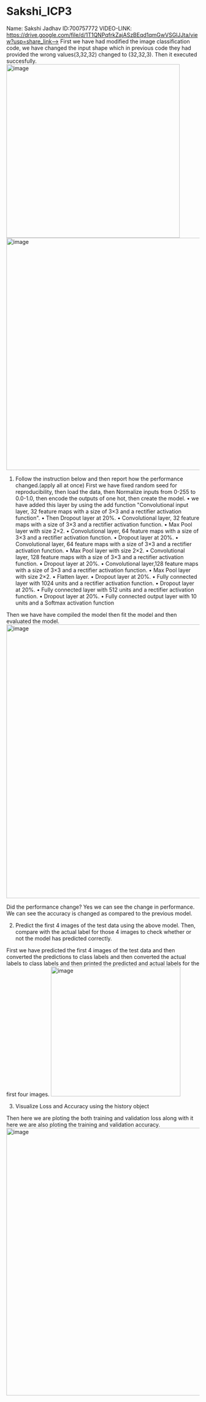 # Sakshi_ICP3
Name: Sakshi Jadhav
ID:700757772
VIDEO-LINK:  https://drive.google.com/file/d/1T1QNPqfrkZajASzBEqd1qmGwVSGlJJta/view?usp=share_link--> First we have had modified the image classification code, we have changed the input shape which in previous code they had provided the wrong values(3,32,32) changed to (32,32,3). Then it executed succesfully.
<img width="452" alt="image" src="https://user-images.githubusercontent.com/122486644/227105002-d2305c9a-693f-42b5-91aa-933cea3b01a3.png">
<img width="605" alt="image" src="https://user-images.githubusercontent.com/122486644/227105063-3beb8c48-0b4f-4674-96f6-b0e4fd357de5.png">

1. Follow the instruction below and then report how the performance changed.(apply all at once)
  First we have fixed random seed for reproducibility, then load the data, then Normalize inputs from 0-255 to 0.0-1.0, then encode the outputs of one hot, then create the model.
• we have added this layer by using the add function "Convolutional input layer, 32 feature maps with a size of 3×3 and a rectifier activation function".
• Then Dropout layer at 20%.
• Convolutional layer, 32 feature maps with a size of 3×3 and a rectifier activation function.
• Max Pool layer with size 2×2.
• Convolutional layer, 64 feature maps with a size of 3×3 and a rectifier activation function.
• Dropout layer at 20%.
• Convolutional layer, 64 feature maps with a size of 3×3 and a rectifier activation function.
• Max Pool layer with size 2×2.
• Convolutional layer, 128 feature maps with a size of 3×3 and a rectifier activation function.
• Dropout layer at 20%.
• Convolutional layer,128 feature maps with a size of 3×3 and a rectifier activation function.
• Max Pool layer with size 2×2.
• Flatten layer.
• Dropout layer at 20%.
• Fully connected layer with 1024 units and a rectifier activation function.
• Dropout layer at 20%.
• Fully connected layer with 512 units and a rectifier activation function.
• Dropout layer at 20%.
• Fully connected output layer with 10 units and a Softmax activation function

Then we have have compiled the model then fit the model and then evaluated the model.
<img width="713" alt="image" src="https://user-images.githubusercontent.com/122486644/227106467-8689540e-3513-454b-b3ed-318ed731a047.png">

Did the performance change?
Yes we can see the change in performance. We can see the accuracy is changed as compared to the previous model.

2. Predict the first 4 images of the test data using the above model. Then, compare with the actual label for those 4
images to check whether or not the model has predicted correctly.

First we have predicted the first 4 images of the test data and then converted the predictions to class labels and then converted the actual labels to class labels and then printed the predicted and actual labels for the first four images.
<img width="338" alt="image" src="https://user-images.githubusercontent.com/122486644/227107221-16ccfa42-44b0-4163-97cf-c4fce4a32cf8.png">

3. Visualize Loss and Accuracy using the history object

Then here we are ploting the both training and validation loss along with it here we are also ploting the training and validation accuracy.
<img width="697" alt="image" src="https://user-images.githubusercontent.com/122486644/227107525-343f342b-6df3-4867-b1a0-6bbae6b65e14.png">


